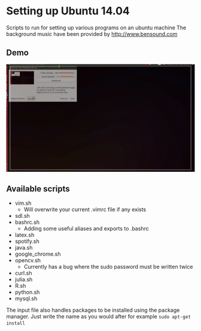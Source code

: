 # Setting up Ubuntu 14.04
Scripts to run for setting up various programs on an ubuntu machine
The background music have been provided by http://www.bensound.com

## Demo
![](demo.gif)

## Available scripts
* vim.sh 
  - Will overwrite your current .vimrc file if any exists
* sdl.sh 
* bashrc.sh 
  - Adding some useful aliases and exports to .bashrc
* latex.sh 
* spotify.sh 
* java.sh 
* google_chrome.sh 
* opencv.sh 
  - Currently has a bug where the sudo password must be written twice
* curl.sh 
* julia.sh 
* R.sh 
* python.sh 
* mysql.sh 


The input file also handles packages to be installed using the package manager. Just write the name as you would after for example `sudo apt-get install`
